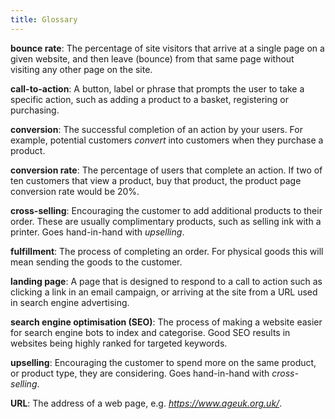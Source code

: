 ```yaml
---
title: Glossary
---
```


**bounce rate**: The percentage of site visitors that arrive at a single page on a given website, and then leave (bounce) from that same page without visiting any other page on the site.

**call-to-action**: A button, label or phrase that prompts the user to take a specific action, such as adding a product to a basket, registering or purchasing.

**conversion**: The successful completion of an action by your users. For example, potential customers *convert* into customers when they purchase a product.

**conversion rate**: The percentage of users that complete an action. If two of ten customers that view a product, buy that product, the product page conversion rate would be 20%.

**cross-selling**: Encouraging the customer to add additional products to their order. These are usually complimentary products, such as selling ink with a printer. Goes hand-in-hand with *upselling*.

**fulfillment**: The process of completing an order. For physical goods this will mean sending the goods to the customer.

**landing page**: A page that is designed to respond to a call to action such as clicking a link in an email campaign, or arriving at the site from a URL used in search engine advertising.

**search engine optimisation (SEO)**: The process of making a website easier for search engine bots to index and categorise. Good SEO results in websites being highly ranked for targeted keywords.

**upselling**: Encouraging the customer to spend more on the same product, or product type, they are considering. Goes hand-in-hand with *cross-selling*.

**URL**: The address of a web page, e.g. *https://www.ageuk.org.uk/*.

